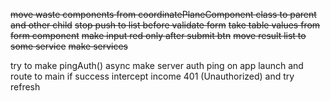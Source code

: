 ~~move waste components from coordinatePlaneComponent class to parent and other child~~
~~stop push to list before validate form~~
~~take table values from form component~~
~~make input red only after submit btn~~
~~move result list to some service~~
~~make services~~

try to make pingAuth() async
make server auth ping on app launch and route to main if success
intercept income 401 (Unauthorized) and try refresh